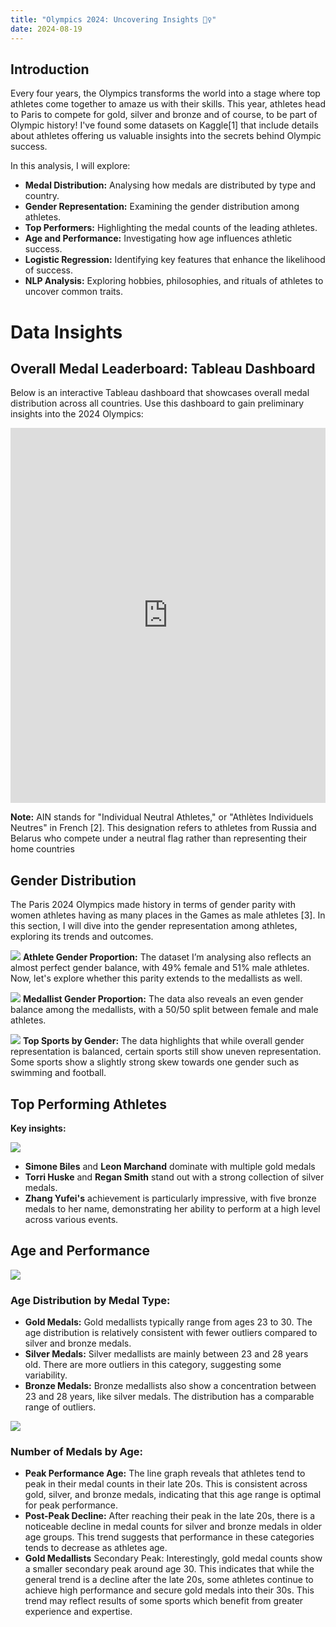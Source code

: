 ```yaml
---
title: "Olympics 2024: Uncovering Insights 🕵️‍♀️"
date: 2024-08-19
---
```


## Introduction

Every four years, the Olympics transforms the world into a stage where top athletes come together to amaze us with their skills. This year, athletes head to Paris to compete for gold, silver and bronze and of course, to be part of Olympic history! I've found some datasets on Kaggle[1] that include details about athletes offering us valuable insights into the secrets behind Olympic success.

In this analysis, I will explore:

- **Medal Distribution:** Analysing how medals are distributed by type and country.
- **Gender Representation:** Examining the gender distribution among athletes.
- **Top Performers:** Highlighting the medal counts of the leading athletes.
- **Age and Performance:** Investigating how age influences athletic success.
- **Logistic Regression:** Identifying key features that enhance the likelihood of success.
- **NLP Analysis:** Exploring hobbies, philosophies, and rituals of athletes to uncover common traits.

# Data Insights

## Overall Medal Leaderboard: Tableau Dashboard

Below is an interactive Tableau dashboard that showcases overall medal distribution across all countries. Use this dashboard to gain preliminary insights into the 2024 Olympics:

<iframe src="https://public.tableau.com/views/Olympics_2024/TotalMedalsDashboard?:language=en-GB&publish=yes&:sid=&:redirect=auth&:display_count=n&:origin=viz_share_link"
        width="100%" height="600" frameborder="0"></iframe>


**Note:** AIN stands for "Individual Neutral Athletes," or "Athlètes Individuels Neutres" in French [2].  This designation refers to athletes from Russia and Belarus who compete under a neutral flag rather than representing their home countries

## Gender Distribution

The Paris 2024 Olympics made history in terms of gender parity with women athletes having as many places in the Games as male athletes [3]. In this section, I will dive into the gender representation among athletes, exploring its trends and outcomes.
 
 ![](assets/images/athlete_gender.png)
**Athlete Gender Proportion:** The dataset I’m analysing also reflects an almost perfect gender balance, with 49% female and 51% male athletes. Now, let's explore whether this parity extends to the medallists as well.
 
 ![](assets/images/medallist_gender.png)
**Medallist Gender Proportion:** The data also reveals an even gender balance among the medallists, with a 50/50 split between female and male athletes. 

![](assets/images/top_sport_by_gender.png)
**Top Sports by Gender:** The data highlights that while overall gender representation is balanced, certain sports still show uneven representation. Some sports show a slightly strong skew towards one gender such as swimming and football.


## Top Performing Athletes
 
**Key insights:**

![](assets/images/top_athlete_medal_cnt.png)
- **Simone Biles** and **Leon Marchand** dominate with multiple gold medals
- **Torri Huske** and **Regan Smith** stand out with a strong collection of silver medals.
- **Zhang Yufei's** achievement is particularly impressive, with five bronze medals to her name, demonstrating her ability to perform at a high level across various events.


## Age and Performance

 ![](assets/images/age_by_medal_type.png)

### Age Distribution by Medal Type: 

- **Gold Medals:** Gold medallists typically range from ages 23 to 30. The age distribution is relatively consistent with fewer outliers compared to silver and bronze medals.
- **Silver Medals:** Silver medallists are mainly between 23 and 28 years old. There are more outliers in this category, suggesting some variability.
- **Bronze Medals:** Bronze medallists also show a concentration between 23 and 28 years, like silver medals. The distribution has a comparable range of outliers.


 ![](assets/images/num_medals_by_athlete.png)

### Number of Medals by Age:

- **Peak Performance Age:** The line graph reveals that athletes tend to peak in their medal counts in their late 20s. This is consistent across gold, silver, and bronze medals, indicating that this age range is optimal for peak performance.
- **Post-Peak Decline:** After reaching their peak in the late 20s, there is a noticeable decline in medal counts for silver and bronze medals in older age groups. This trend suggests that performance in these categories tends to decrease as athletes age.
- **Gold Medallists** Secondary Peak: Interestingly, gold medal counts show a smaller secondary peak around age 30. This indicates that while the general trend is a decline after the late 20s, some athletes continue to achieve high performance and secure gold medals into their 30s. This trend may reflect results of some sports which benefit from greater experience and expertise.
